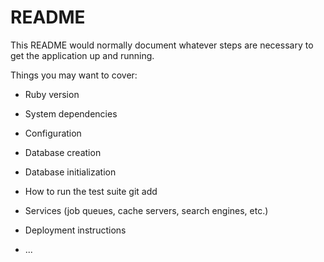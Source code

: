 # README

This README would normally document whatever steps are necessary to get the
application up and running.

Things you may want to cover:

* Ruby version

* System dependencies

* Configuration

* Database creation

* Database initialization

* How to run the test suite
git add
* Services (job queues, cache servers, search engines, etc.)

* Deployment instructions

* ...
